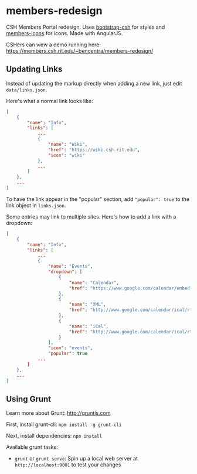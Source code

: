 members-redesign
================

CSH Members Portal redesign. Uses [bootstrap-csh](https://github.com/bencentra/bootstrap-csh) for styles and [members-icons](https://github.com/bencentra/members-icons) for icons. Made with AngularJS.

CSHers can view a demo running here: https://members.csh.rit.edu/~bencentra/members-redesign/

Updating Links
--------------

Instead of updating the markup directly when adding a new link, just edit `data/links.json`.

Here's what a normal link looks like:

```json
[
  	{ 
    	"name": "Info", 
    	"links": [
    		...
        	{
        		"name": "Wiki",
        		"href": "https://wiki.csh.rit.edu", 
        		"icon": "wiki"
        	},
        	...
    	]
  	},
  	...
]
```

To have the link appear in the "popular" section, add `"popular": true` to the link object in `links.json`.

Some entries may link to multiple sites. Here's how to add a link with a dropdown:

```json
[
  	{ 
    	"name": "Info", 
    	"links": [
    		...
        	{ 
		        "name": "Events",
		        "dropdown": [
		            {
		            	"name": "Calendar",
		            	"href": "https://www.google.com/calendar/embed?src=rti648k5hv7j3ae3a3rum8potk%40group.calendar.google.com&ctz=America/New_York"
		          	},
		          	{
		            	"name": "XML",
		            	"href": "http://www.google.com/calendar/ical/rti648k5hv7j3ae3a3rum8potk%40group.calendar.google.com/public/basic"
		          	},
		          	{
		            	"name": "iCal",
		            	"href": "http://www.google.com/calendar/ical/rti648k5hv7j3ae3a3rum8potk%40group.calendar.google.com/public/basic.ics"
		          	}
		        ],
		        "icon": "events",
		        "popular": true
        	...
    	]
  	},
  	...
]
```

Using Grunt
-----------

Learn more about Grunt: http://gruntjs.com

First, install grunt-cli: `npm install -g grunt-cli`

Next, install dependencies: `npm install`

Available grunt tasks:
* `grunt` or `grunt serve`: Spin up a local web server at `http://localhost:9001` to test your changes